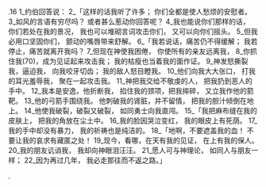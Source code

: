 .16 
1_约伯回答说： 
2_「这样的话我听了许多； 
你们全都是使人愁烦的安慰者。 
3_如风的言语有穷尽吗？ 
或者甚么惹动你回答呢？ 
4_我也能说你们那样的话， 
你们若处在我的景况， 
我也可以堆砌言词攻击你们， 
又可以向你们摇头。 
5_但我必用口坚固你们， 
颤动的嘴唇带来舒解。 
6_「我若说话，痛苦仍不得缓解； 
我若停止，痛苦就离开我吗？ 
7_但现在神使我困倦， 
你使所有的亲友远离我， 
8_你抓住我(70)，成为见证起来攻击我； 
我的枯瘦也当着我的面作证。 
9_神发怒撕裂我，逼迫我， 
向我咬牙切齿； 
我的敌人怒目瞪我。 
10_他们向我大大张口， 
打我的耳光羞辱我， 
聚在一起攻击我。 
11_神把我交给不敬虔的人， 
把我扔到恶人的手中。 
12_我本是安逸，他折断我， 
掐住我的颈项，把我摔碎， 
又立我作他的箭靶。 
13_他的弓箭手围绕我。 
他刺破我的肾脏，并不留情， 
把我的胆汁倾倒在地上。 
14_他使我破裂，破裂又破裂， 
如同勇士向我直闯。 
15_「我把麻布缝在我的皮肤上， 
把我的角放在尘土中。 
16_我的脸因哭泣变红， 
我的眼皮上有死荫。 
17_我的手中却没有暴力， 
我的祈祷也是纯洁的。 
18_「地啊，不要遮盖我的血！ 
不要让我的哀求有藏匿之处！ 
19_现今，看哪，在天有我的见证， 
在上有我的保人。 
20_我的朋友讥诮我， 
我却向神眼泪汪汪。 
21_愿人可与神理论， 
如同人与朋友一样； 
22_因为再过几年， 
我必走那往而不返之路。」 

.